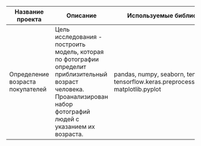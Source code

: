**Название проекта** | **Описание** | **Используемые библиотеки**
------------ | ------------- | ------------- 
Определение возраста покупателей|Цель исследования - построить модель, которая по фотографии определит приблизительный возраст человека. Проанализирован набор фотографий людей с указанием их возраста.| pandas, numpy, seaborn, tensorflow, tensorflow.keras.preprocessing.image, matplotlib.pyplot
